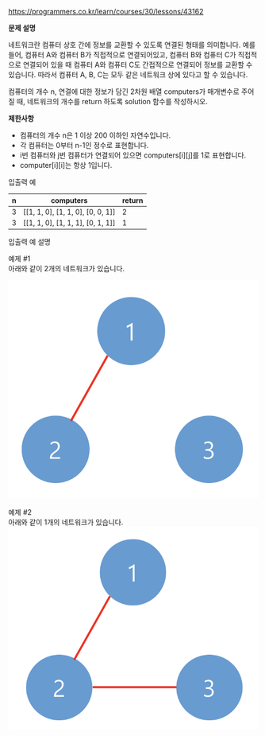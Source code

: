 <https://programmers.co.kr/learn/courses/30/lessons/43162>

**문제 설명**

네트워크란 컴퓨터 상호 간에 정보를 교환할 수 있도록 연결된 형태를 의미합니다. 예를 들어, 컴퓨터 A와 컴퓨터 B가 직접적으로 연결되어있고, 컴퓨터 B와 컴퓨터 C가 직접적으로 연결되어 있을 때 컴퓨터 A와 컴퓨터 C도 간접적으로 연결되어 정보를 교환할 수 있습니다. 따라서 컴퓨터 A, B, C는 모두 같은 네트워크 상에 있다고 할 수 있습니다.

컴퓨터의 개수 n, 연결에 대한 정보가 담긴 2차원 배열 computers가 매개변수로 주어질 때, 네트워크의 개수를 return 하도록 solution 함수를 작성하시오.

**제한사항**

- 컴퓨터의 개수 n은 1 이상 200 이하인 자연수입니다.
- 각 컴퓨터는 0부터 n-1인 정수로 표현합니다.
- i번 컴퓨터와 j번 컴퓨터가 연결되어 있으면 computers[i][j]를 1로 표현합니다.
- computer[i][i]는 항상 1입니다.

입출력 예

| n |computers |	return
|---|:-----------:|:---
| 3 |[[1, 1, 0], [1, 1, 0], [0, 0, 1]]|2
| 3 |[[1, 1, 0], [1, 1, 1], [0, 1, 1]]|1
입출력 예 설명

예제 #1<br>
아래와 같이 2개의 네트워크가 있습니다.

![1.png](img/1.png)

예제 #2<br>
아래와 같이 1개의 네트워크가 있습니다.
![1.png](img/2.png)